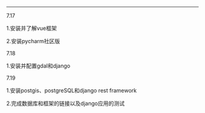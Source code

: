 *****************************************
7.17

1.安装并了解vue框架

2.安装pycharm社区版



7.18

1.安装并配置gdal和django


7.19

1.安装postgis、postgreSQL和django rest framework

2.完成数据库和框架的链接以及django应用的测试
